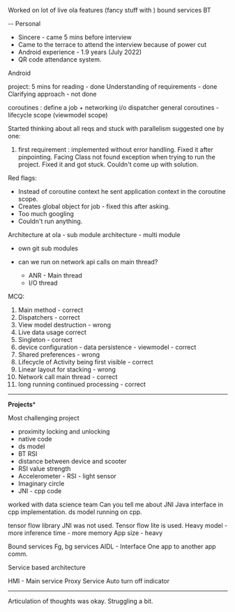 Worked on lot of live ola features (fancy stuff with )
bound services
BT 

--
Personal
- Sincere - came 5 mins before interview
- Came to the terrace to attend the interview because of power cut
- Android experience - 1.9 years (July 2022)
- QR code attendance system.


Android

project: 
5 mins for reading - done
Understanding of requirements - done
Clarifying approach - not done

coroutines : define a job + 
networking i/o dispatcher
general coroutines - lifecycle scope  (viewmodel scope)

Started thinking about all reqs and stuck with parallelism
suggested one by one:
1. first requirement : implemented without error handling. Fixed it after pinpointing.
Facing Class not found exception when trying to run the project.
Fixed it and got stuck. Couldn't come up with solution. 



Red flags:
- Instead of coroutine context he sent application context in the coroutine scope.
- Creates global object for job - fixed this after asking. 
- Too much googling
- Couldn't run anything.



Architecture at ola - sub module architecture  - multi module
- own git sub modules


- can we run on network api calls on main thread?
	- ANR - Main thread
	- I/O thread

MCQ:
1. Main method - correct
2. Dispatchers - correct
3. View model destruction - wrong 
4. Live data usage correct
5. Singleton - correct
6. device configuration - data persistence - viewmodel - correct
7. Shared preferences - wrong
8. Lifecycle of Activity being first visible - correct
9. Linear layout for stacking - wrong
10. Network call main thread  - correct
11. long running continued processing - correct


-----


**Projects***

Most challenging project 

- proximity locking and unlocking 
- native code
- ds model 
- BT RSI 
- distance between device and scooter 
- RSI value strength
- Accelerometer - RSI - light sensor
- Imaginary circle 
- JNI - cpp code

worked with data science team
Can you tell me about JNI
Java interface in cpp implementation.
ds model running on cpp.

tensor flow library 
JNI was not used. 
Tensor flow lite is used. 
Heavy model - more inference time - more memory
App size - heavy 


Bound services 
Fg, bg services
AIDL - Interface 
One app to another app comm. 

Service based architecture 

HMI - Main service
Proxy Service 
Auto turn off indicator 


---

Articulation of thoughts was okay. Struggling a bit.
